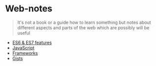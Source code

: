 # Web-notes
> It's not a book or a guide how to learn something but notes about different aspects and parts of the web which are possibly will be useful

- [ES6 & ES7 features](./ES6-ES7-features)
- [JavaScript](./JS)
- [Frameworks](./Frameworks)
- [Gists](./Gists)
